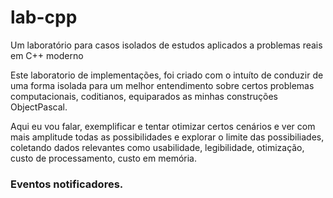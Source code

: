 # lab-cpp
Um laboratório para casos isolados de estudos aplicados a problemas reais em C++ moderno

Este laboratorio de implementações, foi criado com o intuíto de conduzir de uma forma isolada para um melhor entendimento sobre certos problemas computacionais, coditianos, equiparados as minhas construções ObjectPascal.

Aqui eu vou falar, exemplificar e tentar otimizar certos cenários e ver com mais amplitude todas as possibilidades e explorar o limite das possibiliades, coletando dados relevantes como usabilidade, legibilidade, otimização, custo de processamento, custo em memória.

### Eventos notificadores.

  
